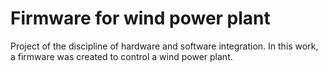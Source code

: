 Firmware for wind power plant
========

Project of the discipline of hardware and software integration. In this work, a firmware was created to control a wind power plant.
